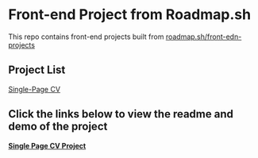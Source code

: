 # Front-end Project from Roadmap.sh
This repo contains front-end projects built from [roadmap.sh/front-edn-projects](https://roadmap.sh/frontend/projects)

## Project List
[Single-Page CV](https://roadmap.sh/projects/single-page-cv)

## Click the links below to view the readme and demo of the project
**[Single Page CV Project](https://github.com/Cipher-gg/roadmap.sh-projects/tree/567636cfdd960aeae85fe168cf6459f54af8a808/Frontend%20Projects/01-single-page-cv)**
